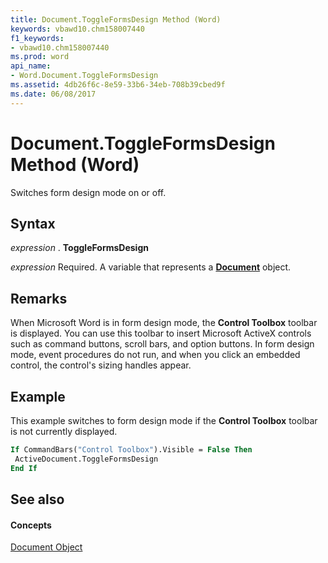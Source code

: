```yaml
---
title: Document.ToggleFormsDesign Method (Word)
keywords: vbawd10.chm158007440
f1_keywords:
- vbawd10.chm158007440
ms.prod: word
api_name:
- Word.Document.ToggleFormsDesign
ms.assetid: 4db26f6c-8e59-33b6-34eb-708b39cbed9f
ms.date: 06/08/2017
---
```



# Document.ToggleFormsDesign Method (Word)

Switches form design mode on or off.


## Syntax

 _expression_ . **ToggleFormsDesign**

 _expression_ Required. A variable that represents a **[Document](document-object-word.md)** object.


## Remarks

When Microsoft Word is in form design mode, the **Control Toolbox** toolbar is displayed. You can use this toolbar to insert Microsoft ActiveX controls such as command buttons, scroll bars, and option buttons. In form design mode, event procedures do not run, and when you click an embedded control, the control's sizing handles appear.


## Example

This example switches to form design mode if the **Control Toolbox** toolbar is not currently displayed.


```vb
If CommandBars("Control Toolbox").Visible = False Then 
 ActiveDocument.ToggleFormsDesign 
End If
```


## See also


#### Concepts


[Document Object](document-object-word.md)

